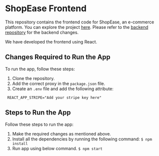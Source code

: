 # ShopEase Frontend

This repository contains the frontend code for ShopEase, an e-commerce platform. You can explore the project [here](https://shoppease.netlify.app/). Please refer to the [backend repository](https://github.com/nehasm/shopease) for the backend changes.

We have developed the frontend using React.

## Changes Required to Run the App

To run the app, follow these steps:

1. Clone the repository.
2. Add the correct proxy in the `package.json` file.
3. Create an `.env` file and add the following attribute:

`` REACT_APP_STRIPE="Add your stripe key here"``


## Steps to Run the App

Follow these steps to run the app:

1. Make the required changes as mentioned above.
2. Install all the dependencies by running the following command:
`$ npm install`
3. Run app using below command.
`$ npm start`
